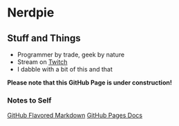 # Nerdpie

## Stuff and Things
- Programmer by trade, geek by nature
- Stream on [Twitch](https://www.twitch.tv/nerdpie_)
- I dabble with a bit of this and that

**Please note that this GitHub Page is under construction!**

### Notes to Self
[GitHub Flavored Markdown](https://guides.github.com/features/mastering-markdown/)
[GitHub Pages Docs](https://help.github.com/categories/github-pages-basics/)

